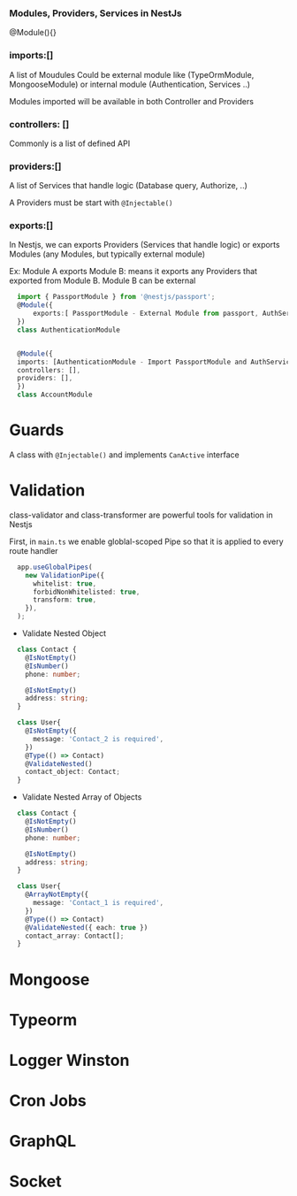 ### Modules, Providers, Services in NestJs

@Module(){}

### imports:[]

A list of Moudules
Could be external module like (TypeOrmModule, MongooseModule) or internal module (Authentication, Services ..)

Modules imported will be available in both Controller and Providers

### controllers: []

Commonly is a list of defined API

### providers:[]

A list of Services that handle logic (Database query, Authorize, ..)

A Providers must be start with `@Injectable()`

### exports:[]

In Nestjs, we can exports Providers (Services that handle logic) or exports Modules (any Modules, but typically external module)

Ex: Module A exports Module B: means it exports any Providers that exported from Module B. Module B can be external

```Typescript
  import { PassportModule } from '@nestjs/passport';
  @Module({
      exports:[ PassportModule - External Module from passport, AuthService - Service that handles Authentication Logic]
  })
  class AuthenticationModule


  @Module({
  imports: [AuthenticationModule - Import PassportModule and AuthService],
  controllers: [],
  providers: [],
  })
  class AccountModule
```

# Guards

A class with `@Injectable()` and implements `CanActive` interface

# Validation

class-validator and class-transformer are powerful tools for validation in Nestjs

First, in `main.ts` we enable globlal-scoped Pipe so that it is applied to every route handler

```Typescript
  app.useGlobalPipes(
    new ValidationPipe({
      whitelist: true,
      forbidNonWhitelisted: true,
      transform: true,
    }),
  );
```

- Validate Nested Object

```Typescript
  class Contact {
    @IsNotEmpty()
    @IsNumber()
    phone: number;

    @IsNotEmpty()
    address: string;
  }

  class User{
    @IsNotEmpty({
      message: 'Contact_2 is required',
    })
    @Type(() => Contact)
    @ValidateNested()
    contact_object: Contact;
  }
```

- Validate Nested Array of Objects

```Typescript
  class Contact {
    @IsNotEmpty()
    @IsNumber()
    phone: number;

    @IsNotEmpty()
    address: string;
  }

  class User{
    @ArrayNotEmpty({
      message: 'Contact_1 is required',
    })
    @Type(() => Contact)
    @ValidateNested({ each: true })
    contact_array: Contact[];
  }
```

# Mongoose

# Typeorm

# Logger Winston

# Cron Jobs

# GraphQL

# Socket
